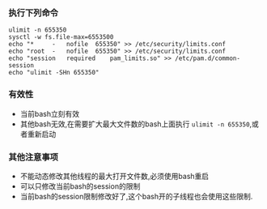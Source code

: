 ### 执行下列命令
```
ulimit -n 655350
sysctl -w fs.file-max=6553500
echo "*     -   nofile  655350" >> /etc/security/limits.conf
echo "root  -   nofile  655350" >> /etc/security/limits.conf
echo "session   required    pam_limits.so" >> /etc/pam.d/common-session
echo "ulimit -SHn 655350"
```

### 有效性
* 当前bash立刻有效
* 其他bash无效,在需要扩大最大文件数的bash上面执行 `ulimit -n 655350`,或者重新启动

### 其他注意事项
* 不能动态修改其他线程的最大打开文件数,必须使用bash重启
* 可以只修改当前bash的session的限制
* 当前bash的session限制修改好了,这个bash开的子线程也会使用这些限制.